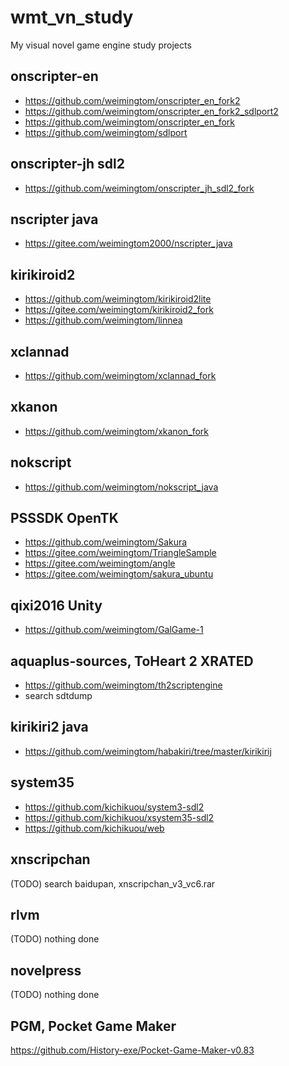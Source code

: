 # wmt_vn_study
My visual novel game engine study projects

## onscripter-en    
* https://github.com/weimingtom/onscripter_en_fork2  
* https://github.com/weimingtom/onscripter_en_fork2_sdlport2  
* https://github.com/weimingtom/onscripter_en_fork
* https://github.com/weimingtom/sdlport  

## onscripter-jh sdl2  
* https://github.com/weimingtom/onscripter_jh_sdl2_fork  

## nscripter java    
* https://gitee.com/weimingtom2000/nscripter_java  

## kirikiroid2  
* https://github.com/weimingtom/kirikiroid2lite  
* https://gitee.com/weimingtom/kirikiroid2_fork  
* https://github.com/weimingtom/linnea  

## xclannad  
* https://github.com/weimingtom/xclannad_fork  

## xkanon  
* https://github.com/weimingtom/xkanon_fork  

## nokscript  
* https://github.com/weimingtom/nokscript_java  

## PSSSDK OpenTK  
* https://github.com/weimingtom/Sakura  
* https://gitee.com/weimingtom/TriangleSample  
* https://gitee.com/weimingtom/angle  
* https://gitee.com/weimingtom/sakura_ubuntu  

## qixi2016 Unity  
* https://github.com/weimingtom/GalGame-1  

## aquaplus-sources, ToHeart 2 XRATED  
* https://github.com/weimingtom/th2scriptengine  
* search sdtdump  

## kirikiri2 java  
* https://github.com/weimingtom/habakiri/tree/master/kirikirij  

## system35  
* https://github.com/kichikuou/system3-sdl2  
* https://github.com/kichikuou/xsystem35-sdl2  
* https://github.com/kichikuou/web  

## xnscripchan  
(TODO) search baidupan, xnscripchan_v3_vc6.rar  

## rlvm  
(TODO) nothing done      

## novelpress  
(TODO) nothing done      

## PGM, Pocket Game Maker  
https://github.com/History-exe/Pocket-Game-Maker-v0.83  

